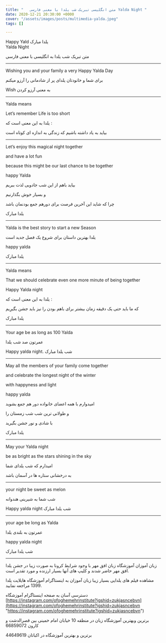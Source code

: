 ```yaml
---
title: "   متن انگلیسی تبریک شب یلدا با معنی فارسی Yalda Night "
date: 2020-12-21 20:30:00 +0000
cover: "/assets/images/posts/multimedia-yalda.jpeg"
tags: []

---
```

Happy Yald  یلدا مبارک  
Yalda Night

متن تبریک شب یلدا به انگلیسی با معنی فارسی

***

Wishing you and your family a very Happy Yalda Day

برای شما و خانودتان یلدای پر از شادمانی را آرزو میکنم

Wish  به معنی آرزو کردن

***

Yalda means

Let’s remember Life is too short

یلدا به این معنی است که :

بیاید به یاد داشته باشیم که زندگی به اندازه ای کوتاه است

***

Let’s enjoy this magical night together

and have a lot fun

because this might be our last chance to be together

happy Yalda

بیاید باهم از این شب جادویی لذت ببریم

و بسیار خوش بگذارنیم

چرا که شاید این آخرین فرصت برای دورهم جمع بودنمان باشد

یلدا مبارک

***

Yalda is the best story to start a new Season

یلدا  بهترین داستان برای شروع یک فصل جدید است

happy yalda

یلدا مبارک

***

Yalda means

That we should celebrate even one more minute of being together

Happy Yalda night

یلدا به این معنی است که :

که ما باید حتی یک دقیقه زمان بیشتر برای باهم بودن را نیز باید جشن بگیرِیم

یلدا مبارک

***

Your age be as long as 100 Yalda

عمرتون صد شب یلدا

Happy yalda night. شب یلدا مبارک

***

May all the members of your family come together

and celebrate the longest night of the winter

with happyness and light

happy yalda

امیدوارم با همه  اعضای خانواده دور هم جمع بشوید

و طولانی ترین شب شب زمستان را

با شادی و نور جشن بگیرید

یلدا مبارک

***

May your Yalda night

be as bright as the stars shining in the sky

امیدارم که شب یلدای شما

به درخشانی ستاره ها در آسمان باشد

***

your night be sweet as melon

شب شما به شیرینی هندوانه

Happy yalda night شب یلدا مبارک

***

your age be long as Yalda

عمرتون به بلندی یلدا

happy yalda night

شب یلدا مبارک

***

زبان آموزان آموزشگاه زبان افق مهر با وجود شرایط کرونا به صورت زیبا در جشن یلدا افق مهر حاضر شدند و کلیپ های آنها بسیار ارزنده و مورد تقدیر است.

مشاهده فیلم های یلدایی بسیار زیبا زبان آموزان به اینستاگرام آموزشگاه هایلایت یلدا 1399 مراجعه نمایید.

دسترسی آسان به صفحه اینستاگرام آموزشگاه [https://instagram.com/ofoghemehrinstitute?igshid=zukjasncebvn](https://instagram.com/ofoghemehrinstitute?igshid=zukjasncebvn "https://instagram.com/ofoghemehrinstitute?igshid=zukjasncebvn")

برترین وبهترین آموزشگاه زبان در منطقه 10 خیابان امام خمینی بین قصرالدشت و کارون 66859072

برترین و بهترین آموزشگاه  در اکباتان 44649619